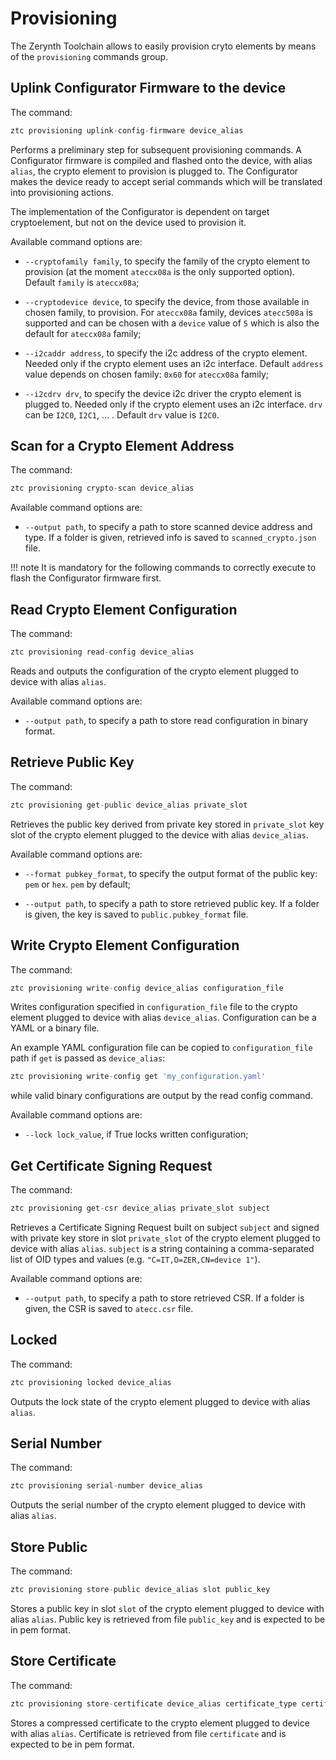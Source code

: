 # Provisioning

The Zerynth Toolchain allows to easily provision cryto elements by means of the `provisioning` commands group.

## Uplink Configurator Firmware to the device

The command:

```py
ztc provisioning uplink-config-firmware device_alias
```

Performs a preliminary step for subsequent provisioning commands.
A Configurator firmware is compiled and flashed onto the device, with alias `alias`, the crypto element to provision is plugged to.
The Configurator makes the device ready to accept serial commands which will be translated into provisioning actions.

The implementation of the Configurator is dependent on target cryptoelement, but not on the device used to provision it.

Available command options are:


* `--cryptofamily family`, to specify the family of the crypto element to provision (at the moment `ateccx08a` is the only supported  option). Default `family` is `ateccx08a`;


* `--cryptodevice device`, to specify the device, from those available in chosen family, to provision. For `ateccx08a` family, devices `atecc508a` is supported and can be chosen with a `device` value of `5` which is also the default for `ateccx08a` family;


* `--i2caddr address`, to specify the i2c address of the crypto element. Needed only if the crypto element uses an i2c interface. Default `address` value depends on chosen family: `0x60` for `ateccx08a` family;


* `--i2cdrv drv`, to specify the device i2c driver the crypto element is plugged to. Needed only if the crypto element uses an i2c interface. `drv` can be `I2C0`, `I2C1`, … . Default `drv` value is `I2C0`.

## Scan for a Crypto Element Address

The command:

```py
ztc provisioning crypto-scan device_alias
```

Available command options are:


* `--output path`, to specify a path to store scanned device address and type. If a folder is given, retrieved info is saved to `scanned_crypto.json` file.

!!! note
	It is mandatory for the following commands to correctly execute to flash the Configurator firmware first.

## Read Crypto Element Configuration

The command:

```py
ztc provisioning read-config device_alias
```

Reads and outputs the configuration of the crypto element plugged to device with alias `alias`.

Available command options are:


* `--output path`, to specify a path to store read configuration in binary format.

## Retrieve Public Key

The command:

```py
ztc provisioning get-public device_alias private_slot
```

Retrieves the public key derived from private key stored in `private_slot` key slot of the crypto element plugged to the device with alias `device_alias`.

Available command options are:


* `--format pubkey_format`, to specify the output format of the public key: `pem` or `hex`. `pem` by default;


* `--output path`, to specify a path to store retrieved public key. If a folder is given, the key is saved to `public.pubkey_format` file.

## Write Crypto Element Configuration

The command:

```py
ztc provisioning write-config device_alias configuration_file
```

Writes configuration specified in `configuration_file` file to the crypto element plugged to device with alias `device_alias`.
Configuration can be a YAML or a binary file.

An example YAML configuration file can be copied to `configuration_file` path if `get` is passed as `device_alias`:

```py
ztc provisioning write-config get 'my_configuration.yaml'
```

while valid binary configurations are output by the read config command.

Available command options are:


* `--lock lock_value`, if True locks written configuration;

## Get Certificate Signing Request

The command:

```py
ztc provisioning get-csr device_alias private_slot subject
```

Retrieves a Certificate Signing Request built on subject `subject` and signed with private key store in slot `private_slot` of the crypto element plugged to device with alias `alias`.
`subject` is a string containing a comma-separated list of OID types and values (e.g. `"C=IT,O=ZER,CN=device 1"`).

Available command options are:


* `--output path`, to specify a path to store retrieved CSR. If a folder is given, the CSR is saved to `atecc.csr` file.

## Locked

The command:

```py
ztc provisioning locked device_alias
```

Outputs the lock state of the crypto element plugged to device with alias `alias`.

## Serial Number

The command:

```py
ztc provisioning serial-number device_alias
```

Outputs the serial number of the crypto element plugged to device with alias `alias`.

## Store Public

The command:

```py
ztc provisioning store-public device_alias slot public_key
```

Stores a public key in slot `slot` of the crypto element plugged to device with alias `alias`.
Public key is retrieved from file `public_key` and is expected to be in pem format.

## Store Certificate

The command:

```py
ztc provisioning store-certificate device_alias certificate_type certificate
```

Stores a compressed certificate to the crypto element plugged to device with alias `alias`.
Certificate is retrieved from file `certificate` and is expected to be in pem format.
<!--stackedit_data:
eyJoaXN0b3J5IjpbLTEzODkwMDU3NjJdfQ==
-->